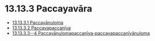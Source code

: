 # 13.13.3 Paccayavāra

* [13.13.3.1 Paccayānuloma](13.13.3/13.13.3.1.md)
* [13.13.3.2 Paccayapaccanīya](13.13.3/13.13.3.2.md)
* [13.13.3.3--4 Paccayānulomapaccanīya-paccayapaccanīyānuloma](13.13.3/13.13.3.3--4.md)
